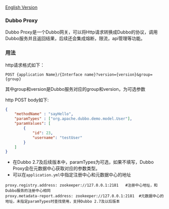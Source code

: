 [English Version](README.md)  
### Dubbo Proxy
Dubbo Proxy是一个Dubbo网关，可以将Http请求转换成Dubbo的协议，调用Dubbo服务并且返回结果，后续还会集成熔断，限流，api管理等功能。

### 用法
http请求格式如下： 
```
POST {application Name}/​{Interface name}?version={version}&group={group}
```
其中group和version是Dubbo服务对应的group和version，为可选参数

http POST body如下: 

```json
{
    "methodName" : "sayHello",
    "paramTypes" : ["org.apache.dubbo.demo.model.User"],
    "paramValues": [
        {
            "id": 23,
            "username": "testUser"
        }
    ]
}
```

* 在Dubbo 2.7及后续版本中，paramTypes为可选，如果不填写，Dubbo Proxy会在元数据中心获取对应的参数类型。
* 可以在`application.yml`中指定注册中心和元数据中心的地址
```
proxy.registry.address: zookeeper://127.0.0.1:2181   #注册中心地址，和Dubbo服务的注册中心相同
proxy.metadata-report.address: zookeeper://127.0.0.1:2181  #元数据中心的地址，未指定paramTypes时查找使用，支持Dubbo 2.7及以后版本
```
